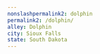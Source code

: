 ```yaml
---
﻿nonslashpermalink2: dolphin
permalink2: /dolphin/
alley: Dolphin
city: Sioux Falls
state: South Dakota
---
```

